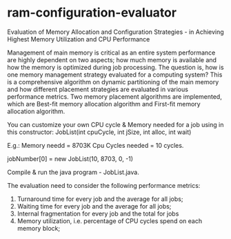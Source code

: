 # ram-configuration-evaluator
Evaluation of Memory Allocation and Configuration Strategies - in Achieving Highest Memory Utilization and CPU Performance

 
Management of main memory is critical as an entire system performance are highly dependent on two aspects; how much memory is available and how the memory is optimized during job processing. The question is, how is one memory management strategy evaluated for a computing system? This is a comprehensive algorithm on dynamic partitioning of the main memory and how different placement strategies are evaluated in various performance metrics. Two memory placement algorithms are implemented, which are Best-fit memory allocation algorithm and First-fit memory allocation algorithm.

You can customize your own CPU cycle & Memory needed for a job using in this constructor:
JobList(int cpuCycle, int jSize, int alloc, int wait)

E.g.: 
Memory needd = 8703K
Cpu Cycles needed = 10 cycles.

jobNumber[0] = new JobList(10, 8703, 0, -1)


Compile & run the java program - JobList.java.

The evaluation need to consider the following performance metrics:
<ol>
 <li>Turnaround time for every job and the average for all jobs;</li>
  <li>Waiting time for every job and the average for all jobs;</li>
  <li>Internal fragmentation for every job and the total for jobs</li>
  <li>Memory utilization, i.e.  percentage of CPU cycles spend on each memory block;
</li>
 </ol>
